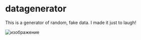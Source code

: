 # datagenerator

This is a generator of random, fake data. I made it just to laugh!

![изображение](https://github.com/winrarick1/datagenerator/assets/149394457/33792b9b-e716-4cb1-b33a-a5fda4c97b63)
